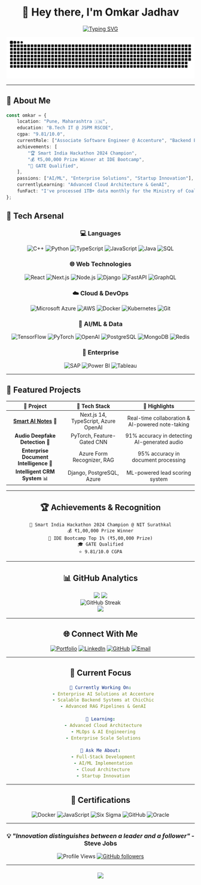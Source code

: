 <div align="center">

# 👋 Hey there, I'm **Omkar Jadhav**

[![Typing SVG](https://readme-typing-svg.herokuapp.com?font=Fira+Code&weight=600&size=28&duration=3000&pause=1000&color=00D4FF&center=true&vCenter=true&multiline=true&width=800&height=100&lines=Full-Stack+Developer+%7C+AI+Engineer;Smart+India+Hackathon+2024+Champion;Building+the+Future+with+Code)](https://git.io/typing-svg)

<img src="https://raw.githubusercontent.com/platane/platane/output/github-contribution-grid-snake-dark.svg" alt="Snake animation" />

</div>

---

## 🌟 **About Me**

```typescript
const omkar = {
    location: "Pune, Maharashtra 🇮🇳",
    education: "B.Tech IT @ JSPM RSCOE",
    cgpa: "9.81/10.0",
    currentRole: ["Associate Software Engineer @ Accenture", "Backend Engineer @ ChicChic"],
    achievements: [
        "🏆 Smart India Hackathon 2024 Champion",
        "💰 ₹5,00,000 Prize Winner at IDE Bootcamp",
        "🎯 GATE Qualified",
    ],
    passions: ["AI/ML", "Enterprise Solutions", "Startup Innovation"],
    currentlyLearning: "Advanced Cloud Architecture & GenAI",
    funFact: "I've processed 1TB+ data monthly for the Ministry of Coal! 🔥"
};
```

## 🚀 **Tech Arsenal**

<div align="center">

### 💻 **Languages**
![C++](https://img.shields.io/badge/C++-00599C?style=for-the-badge&logo=cplusplus&logoColor=white)
![Python](https://img.shields.io/badge/Python-FFD43B?style=for-the-badge&logo=python&logoColor=blue)
![TypeScript](https://img.shields.io/badge/TypeScript-007ACC?style=for-the-badge&logo=typescript&logoColor=white)
![JavaScript](https://img.shields.io/badge/JavaScript-F7DF1E?style=for-the-badge&logo=javascript&logoColor=black)
![Java](https://img.shields.io/badge/Java-ED8B00?style=for-the-badge&logo=openjdk&logoColor=white)
![SQL](https://img.shields.io/badge/SQL-336791?style=for-the-badge&logo=postgresql&logoColor=white)

### 🌐 **Web Technologies**
![React](https://img.shields.io/badge/React-20232A?style=for-the-badge&logo=react&logoColor=61DAFB)
![Next.js](https://img.shields.io/badge/Next.js-000000?style=for-the-badge&logo=nextdotjs&logoColor=white)
![Node.js](https://img.shields.io/badge/Node.js-339933?style=for-the-badge&logo=nodedotjs&logoColor=white)
![Django](https://img.shields.io/badge/Django-092E20?style=for-the-badge&logo=django&logoColor=green)
![FastAPI](https://img.shields.io/badge/FastAPI-009688?style=for-the-badge&logo=fastapi&logoColor=white)
![GraphQL](https://img.shields.io/badge/GraphQL-E10098?style=for-the-badge&logo=graphql&logoColor=white)

### ☁️ **Cloud & DevOps**
![Microsoft Azure](https://img.shields.io/badge/Microsoft_Azure-0089D0?style=for-the-badge&logo=microsoft-azure&logoColor=white)
![AWS](https://img.shields.io/badge/Amazon_AWS-FF9900?style=for-the-badge&logo=amazonaws&logoColor=white)
![Docker](https://img.shields.io/badge/Docker-2CA5E0?style=for-the-badge&logo=docker&logoColor=white)
![Kubernetes](https://img.shields.io/badge/Kubernetes-326ce5?style=for-the-badge&logo=kubernetes&logoColor=white)
![Git](https://img.shields.io/badge/Git-F05032?style=for-the-badge&logo=git&logoColor=white)

### 🤖 **AI/ML & Data**
![TensorFlow](https://img.shields.io/badge/TensorFlow-FF6F00?style=for-the-badge&logo=tensorflow&logoColor=white)
![PyTorch](https://img.shields.io/badge/PyTorch-EE4C2C?style=for-the-badge&logo=pytorch&logoColor=white)
![OpenAI](https://img.shields.io/badge/OpenAI-412991?style=for-the-badge&logo=openai&logoColor=white)
![PostgreSQL](https://img.shields.io/badge/PostgreSQL-316192?style=for-the-badge&logo=postgresql&logoColor=white)
![MongoDB](https://img.shields.io/badge/MongoDB-4EA94B?style=for-the-badge&logo=mongodb&logoColor=white)
![Redis](https://img.shields.io/badge/Redis-DC382D?style=for-the-badge&logo=redis&logoColor=white)

### 🏢 **Enterprise**
![SAP](https://img.shields.io/badge/SAP-0FAAFF?style=for-the-badge&logo=sap&logoColor=white)
![Power BI](https://img.shields.io/badge/Power_BI-F2C811?style=for-the-badge&logo=powerbi&logoColor=black)
![Tableau](https://img.shields.io/badge/Tableau-E97627?style=for-the-badge&logo=tableau&logoColor=white)

</div>

---

## 🎯 **Featured Projects**

<div align="center">

| 🎨 **Project** | 🔧 **Tech Stack** | 🌟 **Highlights** |
|:---:|:---:|:---:|
| **[Smart AI Notes](https://smart-ai-notes.vercel.app/)** 🧠 | Next.js 14, TypeScript, Azure OpenAI | Real-time collaboration & AI-powered note-taking |
| **Audio Deepfake Detection** 🎵 | PyTorch, Feature-Gated CNN | 91% accuracy in detecting AI-generated audio |
| **Enterprise Document Intelligence** 📄 | Azure Form Recognizer, RAG | 95% accuracy in document processing |
| **Intelligent CRM System** 📊 | Django, PostgreSQL, Azure | ML-powered lead scoring system |

</div>

---

<div align="center">

## 🏆 **Achievements & Recognition**

</div>

<div align="center">

```
🥇 Smart India Hackathon 2024 Champion @ NIT Surathkal
💰 ₹1,00,000 Prize Winner
🚀 IDE Bootcamp Top 1% (₹5,00,000 Prize)
🎓 GATE Qualified
⭐ 9.81/10.0 CGPA
```

</div>

---

<div align="center">

## 📊 **GitHub Analytics**

</div>

<div align="center">
  <img height="180em" src="https://github-readme-stats.vercel.app/api?username=OmkarJadhav2020&show_icons=true&theme=tokyonight&include_all_commits=true&count_private=true"/>
  <img height="180em" src="https://github-readme-stats.vercel.app/api/top-langs/?username=OmkarJadhav2020&layout=compact&langs_count=7&theme=tokyonight"/>
</div>

<div align="center">
  <img src="https://github-readme-streak-stats.herokuapp.com?user=OmkarJadhav2020" alt="GitHub Streak" />
</div>

<div align="center">
  <img src="https://github-readme-activity-graph.vercel.app/graph?username=OmkarJadhav2020&theme=tokyo-night&hide_border=true" />
</div>

---

<div align="center">

## 🌐 **Connect With Me**

</div>

<div align="center">

[![Portfolio](https://img.shields.io/badge/Portfolio-FF5722?style=for-the-badge&logo=vercel&logoColor=white)](https://portfolio-omkarjadhav2020s-projects.vercel.app/)
[![LinkedIn](https://img.shields.io/badge/LinkedIn-0077B5?style=for-the-badge&logo=linkedin&logoColor=white)](https://linkedin.com/in/omkar-jadhav)
[![GitHub](https://img.shields.io/badge/GitHub-100000?style=for-the-badge&logo=github&logoColor=white)](https://github.com/OmkarJadhav2020)
[![Email](https://img.shields.io/badge/Email-D14836?style=for-the-badge&logo=gmail&logoColor=white)](mailto:jadhavoj2023@gmail.com)

</div>

---

<div align="center">

## 🎯 **Current Focus**

</div>

<div align="center">

```yaml
🔭 Currently Working On:
  - Enterprise AI Solutions at Accenture
  - Scalable Backend Systems at ChicChic
  - Advanced RAG Pipelines & GenAI

🌱 Learning:
  - Advanced Cloud Architecture
  - MLOps & AI Engineering
  - Enterprise Scale Solutions

💬 Ask Me About:
  - Full-Stack Development
  - AI/ML Implementation
  - Cloud Architecture
  - Startup Innovation
```

</div>

---

<div align="center">

## 🏅 **Certifications**

</div>

<div align="center">

![Docker](https://img.shields.io/badge/Docker_Foundations-2496ED?style=for-the-badge&logo=docker&logoColor=white)
![JavaScript](https://img.shields.io/badge/JavaScript_Foundations-F7DF1E?style=for-the-badge&logo=javascript&logoColor=black)
![Six Sigma](https://img.shields.io/badge/Six_Sigma_Yellow_Belt-FF6B35?style=for-the-badge&logo=sigma&logoColor=white)
![GitHub](https://img.shields.io/badge/GitHub_Professional-181717?style=for-the-badge&logo=github&logoColor=white)
![Oracle](https://img.shields.io/badge/Oracle_Java_Foundation-F80000?style=for-the-badge&logo=oracle&logoColor=white)

</div>

---

<div align="center">

### 💡 *"Innovation distinguishes between a leader and a follower"* - Steve Jobs

</div>

<div align="center">

![Profile Views](https://komarev.com/ghpvc/?username=OmkarJadhav2020&color=blueviolet&style=for-the-badge)
[![GitHub followers](https://img.shields.io/github/followers/OmkarJadhav2020?style=for-the-badge&color=blue)](https://github.com/OmkarJadhav2020)

</div>

---

<div align="center" style="margin: 20px 0;">
  <img src="https://capsule-render.vercel.app/api?type=waving&color=gradient&height=100&section=footer&animation=twinkling" />
</div>